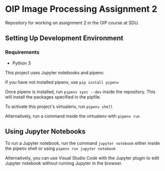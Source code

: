# OIP Image Processing Assignment 2

Repository for working on assignment 2 in the OIP course at SDU.

## Setting Up Development Environment

### Requirements

- Python 3

This project uses Jupyter notebooks and pipenv.

If you have not installed pipenv, use `pip install pipenv`

Once pipenv is installed, run `pipenv sync --dev` inside the repository. This will install the packages specified in the pipfile.

To activate this project's virtualenv, run `pipenv shell`

Alternatively, run a command inside the virtualenv with `pipenv run`

## Using Jupyter Notebooks

To run a Jupyter notebook, run the command `jupyter notebook` either inside the pipenv shell or using `pipenv run jupyter notebook`

Alternatively, you can use Visual Studio Code with the Jupyter plugin to edit Jupyter notebook without running Jupyter in the browser.

